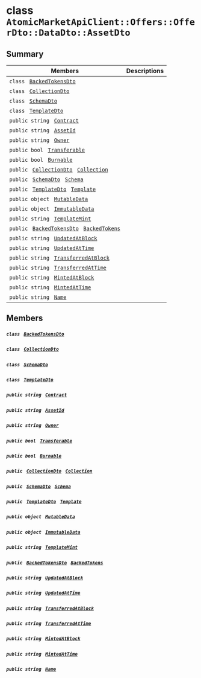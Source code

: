 # class `AtomicMarketApiClient::Offers::OfferDto::DataDto::AssetDto` 

## Summary

 Members                                | Descriptions                                
----------------------------------------|---------------------------------------------
`class ` [`BackedTokensDto`](.github/workflows/documentation/md/AtomicMarketApiClient--Offers--OfferDto--DataDto--AssetDto--BackedTokensDto.md#class_atomic_market_api_client_1_1_offers_1_1_offer_dto_1_1_data_dto_1_1_asset_dto_1_1_backed_tokens_dto)        | 
`class ` [`CollectionDto`](.github/workflows/documentation/md/AtomicMarketApiClient--Offers--OfferDto--DataDto--AssetDto--CollectionDto.md#class_atomic_market_api_client_1_1_offers_1_1_offer_dto_1_1_data_dto_1_1_asset_dto_1_1_collection_dto)        | 
`class ` [`SchemaDto`](.github/workflows/documentation/md/AtomicMarketApiClient--Offers--OfferDto--DataDto--AssetDto--SchemaDto.md#class_atomic_market_api_client_1_1_offers_1_1_offer_dto_1_1_data_dto_1_1_asset_dto_1_1_schema_dto)        | 
`class ` [`TemplateDto`](.github/workflows/documentation/md/AtomicMarketApiClient--Offers--OfferDto--DataDto--AssetDto--TemplateDto.md#class_atomic_market_api_client_1_1_offers_1_1_offer_dto_1_1_data_dto_1_1_asset_dto_1_1_template_dto)        | 
`public string ` [`Contract`](#class_atomic_market_api_client_1_1_offers_1_1_offer_dto_1_1_data_dto_1_1_asset_dto_1a9b4baf8484b98d89513d7776a8877d0e) | 
`public string ` [`AssetId`](#class_atomic_market_api_client_1_1_offers_1_1_offer_dto_1_1_data_dto_1_1_asset_dto_1a0066ff0d119e607c3ec5491c7aac86ff) | 
`public string ` [`Owner`](#class_atomic_market_api_client_1_1_offers_1_1_offer_dto_1_1_data_dto_1_1_asset_dto_1a2bb39ac02455d05833c5f88b6ddc87ee) | 
`public bool ` [`Transferable`](#class_atomic_market_api_client_1_1_offers_1_1_offer_dto_1_1_data_dto_1_1_asset_dto_1ab0a2025837cfad369c22e114d1c93d42) | 
`public bool ` [`Burnable`](#class_atomic_market_api_client_1_1_offers_1_1_offer_dto_1_1_data_dto_1_1_asset_dto_1a50c30f69b54db362be32720d5cc433bd) | 
`public ` [`CollectionDto`](.github/workflows/documentation/md/AtomicMarketApiClient--Offers--OfferDto--DataDto--AssetDto--CollectionDto.md#class_atomic_market_api_client_1_1_offers_1_1_offer_dto_1_1_data_dto_1_1_asset_dto_1_1_collection_dto)` ` [`Collection`](#class_atomic_market_api_client_1_1_offers_1_1_offer_dto_1_1_data_dto_1_1_asset_dto_1ac6d9b0c1cef1d8ad020fa9b6fc1c3319) | 
`public ` [`SchemaDto`](.github/workflows/documentation/md/AtomicMarketApiClient--Offers--OfferDto--DataDto--AssetDto--SchemaDto.md#class_atomic_market_api_client_1_1_offers_1_1_offer_dto_1_1_data_dto_1_1_asset_dto_1_1_schema_dto)` ` [`Schema`](#class_atomic_market_api_client_1_1_offers_1_1_offer_dto_1_1_data_dto_1_1_asset_dto_1ad93c55d7b2a8254b86543bda80750a31) | 
`public ` [`TemplateDto`](.github/workflows/documentation/md/AtomicMarketApiClient--Offers--OfferDto--DataDto--AssetDto--TemplateDto.md#class_atomic_market_api_client_1_1_offers_1_1_offer_dto_1_1_data_dto_1_1_asset_dto_1_1_template_dto)` ` [`Template`](#class_atomic_market_api_client_1_1_offers_1_1_offer_dto_1_1_data_dto_1_1_asset_dto_1a8d65cc2a5ff793ff3eb7a51b7d72e43f) | 
`public object ` [`MutableData`](#class_atomic_market_api_client_1_1_offers_1_1_offer_dto_1_1_data_dto_1_1_asset_dto_1a517f1227ead52951840392f73f535a52) | 
`public object ` [`ImmutableData`](#class_atomic_market_api_client_1_1_offers_1_1_offer_dto_1_1_data_dto_1_1_asset_dto_1a9fed56023309e1abafab5d3a66612ffd) | 
`public string ` [`TemplateMint`](#class_atomic_market_api_client_1_1_offers_1_1_offer_dto_1_1_data_dto_1_1_asset_dto_1a82c766587c3554c5c8b1b16e2cf29799) | 
`public ` [`BackedTokensDto`](.github/workflows/documentation/md/AtomicMarketApiClient--Offers--OfferDto--DataDto--AssetDto--BackedTokensDto.md#class_atomic_market_api_client_1_1_offers_1_1_offer_dto_1_1_data_dto_1_1_asset_dto_1_1_backed_tokens_dto)` ` [`BackedTokens`](#class_atomic_market_api_client_1_1_offers_1_1_offer_dto_1_1_data_dto_1_1_asset_dto_1ace4511d1490d9905e3f19026c18dbc96) | 
`public string ` [`UpdatedAtBlock`](#class_atomic_market_api_client_1_1_offers_1_1_offer_dto_1_1_data_dto_1_1_asset_dto_1a6bb57b5afa05403c9d9c39296178c9ef) | 
`public string ` [`UpdatedAtTime`](#class_atomic_market_api_client_1_1_offers_1_1_offer_dto_1_1_data_dto_1_1_asset_dto_1a72262f869452135882a475b6636de902) | 
`public string ` [`TransferredAtBlock`](#class_atomic_market_api_client_1_1_offers_1_1_offer_dto_1_1_data_dto_1_1_asset_dto_1ab2e154e0d51a36f9dd001bd6ccda4571) | 
`public string ` [`TransferredAtTime`](#class_atomic_market_api_client_1_1_offers_1_1_offer_dto_1_1_data_dto_1_1_asset_dto_1abaf0a7b245b0a4891c81c278b57898b7) | 
`public string ` [`MintedAtBlock`](#class_atomic_market_api_client_1_1_offers_1_1_offer_dto_1_1_data_dto_1_1_asset_dto_1aece51bb353a548fed2f074df53cc3dc2) | 
`public string ` [`MintedAtTime`](#class_atomic_market_api_client_1_1_offers_1_1_offer_dto_1_1_data_dto_1_1_asset_dto_1a02bd8923fc7b1802cd28ec5286c14d0e) | 
`public string ` [`Name`](#class_atomic_market_api_client_1_1_offers_1_1_offer_dto_1_1_data_dto_1_1_asset_dto_1a7ee9065718e6628dc7791b756fa6c0f9) | 

## Members

##### `class ` [`BackedTokensDto`](.github/workflows/documentation/md/AtomicMarketApiClient--Offers--OfferDto--DataDto--AssetDto--BackedTokensDto.md#class_atomic_market_api_client_1_1_offers_1_1_offer_dto_1_1_data_dto_1_1_asset_dto_1_1_backed_tokens_dto) 

##### `class ` [`CollectionDto`](.github/workflows/documentation/md/AtomicMarketApiClient--Offers--OfferDto--DataDto--AssetDto--CollectionDto.md#class_atomic_market_api_client_1_1_offers_1_1_offer_dto_1_1_data_dto_1_1_asset_dto_1_1_collection_dto) 

##### `class ` [`SchemaDto`](.github/workflows/documentation/md/AtomicMarketApiClient--Offers--OfferDto--DataDto--AssetDto--SchemaDto.md#class_atomic_market_api_client_1_1_offers_1_1_offer_dto_1_1_data_dto_1_1_asset_dto_1_1_schema_dto) 

##### `class ` [`TemplateDto`](.github/workflows/documentation/md/AtomicMarketApiClient--Offers--OfferDto--DataDto--AssetDto--TemplateDto.md#class_atomic_market_api_client_1_1_offers_1_1_offer_dto_1_1_data_dto_1_1_asset_dto_1_1_template_dto) 

##### `public string ` [`Contract`](#class_atomic_market_api_client_1_1_offers_1_1_offer_dto_1_1_data_dto_1_1_asset_dto_1a9b4baf8484b98d89513d7776a8877d0e) 

##### `public string ` [`AssetId`](#class_atomic_market_api_client_1_1_offers_1_1_offer_dto_1_1_data_dto_1_1_asset_dto_1a0066ff0d119e607c3ec5491c7aac86ff) 

##### `public string ` [`Owner`](#class_atomic_market_api_client_1_1_offers_1_1_offer_dto_1_1_data_dto_1_1_asset_dto_1a2bb39ac02455d05833c5f88b6ddc87ee) 

##### `public bool ` [`Transferable`](#class_atomic_market_api_client_1_1_offers_1_1_offer_dto_1_1_data_dto_1_1_asset_dto_1ab0a2025837cfad369c22e114d1c93d42) 

##### `public bool ` [`Burnable`](#class_atomic_market_api_client_1_1_offers_1_1_offer_dto_1_1_data_dto_1_1_asset_dto_1a50c30f69b54db362be32720d5cc433bd) 

##### `public ` [`CollectionDto`](.github/workflows/documentation/md/AtomicMarketApiClient--Offers--OfferDto--DataDto--AssetDto--CollectionDto.md#class_atomic_market_api_client_1_1_offers_1_1_offer_dto_1_1_data_dto_1_1_asset_dto_1_1_collection_dto)` ` [`Collection`](#class_atomic_market_api_client_1_1_offers_1_1_offer_dto_1_1_data_dto_1_1_asset_dto_1ac6d9b0c1cef1d8ad020fa9b6fc1c3319) 

##### `public ` [`SchemaDto`](.github/workflows/documentation/md/AtomicMarketApiClient--Offers--OfferDto--DataDto--AssetDto--SchemaDto.md#class_atomic_market_api_client_1_1_offers_1_1_offer_dto_1_1_data_dto_1_1_asset_dto_1_1_schema_dto)` ` [`Schema`](#class_atomic_market_api_client_1_1_offers_1_1_offer_dto_1_1_data_dto_1_1_asset_dto_1ad93c55d7b2a8254b86543bda80750a31) 

##### `public ` [`TemplateDto`](.github/workflows/documentation/md/AtomicMarketApiClient--Offers--OfferDto--DataDto--AssetDto--TemplateDto.md#class_atomic_market_api_client_1_1_offers_1_1_offer_dto_1_1_data_dto_1_1_asset_dto_1_1_template_dto)` ` [`Template`](#class_atomic_market_api_client_1_1_offers_1_1_offer_dto_1_1_data_dto_1_1_asset_dto_1a8d65cc2a5ff793ff3eb7a51b7d72e43f) 

##### `public object ` [`MutableData`](#class_atomic_market_api_client_1_1_offers_1_1_offer_dto_1_1_data_dto_1_1_asset_dto_1a517f1227ead52951840392f73f535a52) 

##### `public object ` [`ImmutableData`](#class_atomic_market_api_client_1_1_offers_1_1_offer_dto_1_1_data_dto_1_1_asset_dto_1a9fed56023309e1abafab5d3a66612ffd) 

##### `public string ` [`TemplateMint`](#class_atomic_market_api_client_1_1_offers_1_1_offer_dto_1_1_data_dto_1_1_asset_dto_1a82c766587c3554c5c8b1b16e2cf29799) 

##### `public ` [`BackedTokensDto`](.github/workflows/documentation/md/AtomicMarketApiClient--Offers--OfferDto--DataDto--AssetDto--BackedTokensDto.md#class_atomic_market_api_client_1_1_offers_1_1_offer_dto_1_1_data_dto_1_1_asset_dto_1_1_backed_tokens_dto)` ` [`BackedTokens`](#class_atomic_market_api_client_1_1_offers_1_1_offer_dto_1_1_data_dto_1_1_asset_dto_1ace4511d1490d9905e3f19026c18dbc96) 

##### `public string ` [`UpdatedAtBlock`](#class_atomic_market_api_client_1_1_offers_1_1_offer_dto_1_1_data_dto_1_1_asset_dto_1a6bb57b5afa05403c9d9c39296178c9ef) 

##### `public string ` [`UpdatedAtTime`](#class_atomic_market_api_client_1_1_offers_1_1_offer_dto_1_1_data_dto_1_1_asset_dto_1a72262f869452135882a475b6636de902) 

##### `public string ` [`TransferredAtBlock`](#class_atomic_market_api_client_1_1_offers_1_1_offer_dto_1_1_data_dto_1_1_asset_dto_1ab2e154e0d51a36f9dd001bd6ccda4571) 

##### `public string ` [`TransferredAtTime`](#class_atomic_market_api_client_1_1_offers_1_1_offer_dto_1_1_data_dto_1_1_asset_dto_1abaf0a7b245b0a4891c81c278b57898b7) 

##### `public string ` [`MintedAtBlock`](#class_atomic_market_api_client_1_1_offers_1_1_offer_dto_1_1_data_dto_1_1_asset_dto_1aece51bb353a548fed2f074df53cc3dc2) 

##### `public string ` [`MintedAtTime`](#class_atomic_market_api_client_1_1_offers_1_1_offer_dto_1_1_data_dto_1_1_asset_dto_1a02bd8923fc7b1802cd28ec5286c14d0e) 

##### `public string ` [`Name`](#class_atomic_market_api_client_1_1_offers_1_1_offer_dto_1_1_data_dto_1_1_asset_dto_1a7ee9065718e6628dc7791b756fa6c0f9) 

